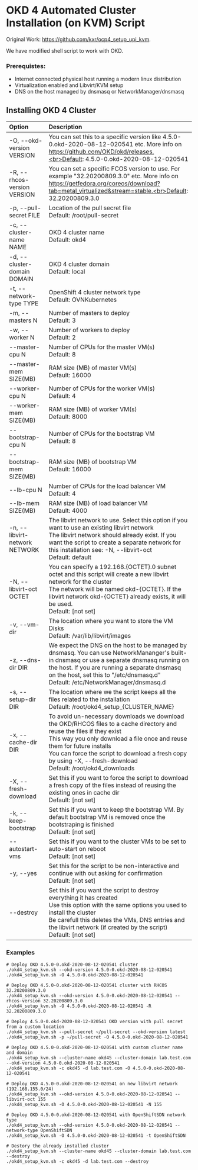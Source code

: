 # OKD 4 Automated Cluster Installation (on KVM) Script

Original Work: https://github.com/kxr/ocp4_setup_upi_kvm. 

We have modified shell script to work with OKD.

### Prerequistes:

- Internet connected physical host running a modern linux distribution
- Virtualization enabled and Libvirt/KVM setup
- DNS on the host managed by dnsmasq or NetworkManager/dnsmasq

## Installing OKD 4 Cluster


| Option  |Description   |
| :------------ | :------------ |
| -O, --okd-version VERSION | You can set this to a specific version like 4.5.0-0.okd-2020-08-12-020541 etc. More info on https://github.com/OKD/okd/releases.<br>Default: 4.5.0-0.okd-2020-08-12-020541 |
| -R, --rhcos-version VERSION | You can set a specific FCOS version to use. For example "32.20200809.3.0" etc. More info on https://getfedora.org/coreos/download?tab=metal_virtualized&stream=stable.<br>Default: 32.20200809.3.0  |
| -p, --pull-secret FILE | Location of the pull secret file<br>Default: /root/pull-secret |
| -c, --cluster-name NAME | OKD 4 cluster name<br>Default: okd4 |
| -d, --cluster-domain DOMAIN | OKD 4 cluster domain<br>Default: local |
| -t, --network-type TYPE | OpenShift 4 cluster network type<br>Default: OVNKubernetes |
| -m, --masters N | Number of masters to deploy<br>Default: 3 |
| -w, --worker N | Number of workers to deploy<br>Default: 2 |
| --master-cpu N | Number of CPUs for the master VM(s)<br>Default: 8 |
| --master-mem SIZE(MB) | RAM size (MB) of master VM(s)<br>Default: 16000 |
| --worker-cpu N | Number of CPUs for the worker VM(s)<br>Default: 4 |
| --worker-mem SIZE(MB) | RAM size (MB) of worker VM(s)<br>Default: 8000 |
| --bootstrap-cpu N | Number of CPUs for the bootstrap VM<br>Default: 8 |
| --bootstrap-mem SIZE(MB) | RAM size (MB) of bootstrap VM<br>Default: 16000 |
| --lb-cpu N | Number of CPUs for the load balancer VM<br>Default: 4 |
| --lb-mem SIZE(MB) | RAM size (MB) of load balancer VM<br>Default: 4000 |
| -n, --libvirt-network NETWORK | The libvirt network to use. Select this option if you want to use an existing libvirt network<br>The libvirt network should already exist. If you want the script to create a separate network for this installation see: -N, --libvirt-oct<br>Default: default |
| -N, --libvirt-oct OCTET | You can specify a 192.168.{OCTET}.0 subnet octet and this script will create a new libvirt network for the cluster<br>The network will be named okd-{OCTET}. If the libvirt network okd-{OCTET} already exists, it will be used.<br>Default: [not set] |
| -v, --vm-dir | The location where you want to store the VM Disks<br>Default: /var/lib/libvirt/images |
| -z, --dns-dir DIR | We expect the DNS on the host to be managed by dnsmasq. You can use NetworkMananger's built-in dnsmasq or use a separate dnsmasq running on the host. If you are running a separate dnsmasq on the host, set this to "/etc/dnsmasq.d"<br>Default: /etc/NetworkManager/dnsmasq.d |
| -s, --setup-dir DIR | The location where we the script keeps all the files related to the installation<br>Default: /root/okd4_setup_{CLUSTER_NAME} |
| -x, --cache-dir DIR | To avoid un-necessary downloads we download the OKD/RHCOS files to a cache directory and reuse the files if they exist<br>This way you only download a file once and reuse them for future installs<br>You can force the script to download a fresh copy by using -X, --fresh-download<br>Default: /root/okd4_downloads |
| -X, --fresh-download | Set this if you want to force the script to download a fresh copy of the files instead of reusing the existing ones in cache dir<br>Default: [not set] |
| -k, --keep-bootstrap | Set this if you want to keep the bootstrap VM. By default bootstrap VM is removed once the bootstraping is finished<br>Default: [not set] |
| --autostart-vms | Set this if you want to the cluster VMs to be set to auto-start on reboot<br> Default: [not set] |
| -y, --yes | Set this for the script to be non-interactive and continue with out asking for confirmation<br>Default: [not set] |
| --destroy | Set this if you want the script to destroy everything it has created<br>Use this option with the same options you used to install the cluster<br>Be carefull this deletes the VMs, DNS entries and the libvirt network (if created by the script)<br>Default: [not set] |


### Examples
    # Deploy OKD 4.5.0-0.okd-2020-08-12-020541 cluster
    ./okd4_setup_kvm.sh --okd-version 4.5.0-0.okd-2020-08-12-020541
    ./okd4_setup_kvm.sh -O 4.5.0-0.okd-2020-08-12-020541

    # Deploy OKD 4.5.0-0.okd-2020-08-12-020541 cluster with RHCOS 32.20200809.3.0
    ./okd4_setup_kvm.sh --okd-version 4.5.0-0.okd-2020-08-12-020541 --rhcos-version 32.20200809.3.0
    ./okd4_setup_kvm.sh -O 4.5.0-0.okd-2020-08-12-020541 -R 32.20200809.3.0

    # Deploy 4.5.0-0.okd-2020-08-12-020541 OKD version with pull secret from a custom location
    ./okd4_setup_kvm.sh --pull-secret ~/pull-secret --okd-version latest
    ./okd4_setup_kvm.sh -p ~/pull-secret -O 4.5.0-0.okd-2020-08-12-020541

    # Deploy OKD 4.5.0-0.okd-2020-08-12-020541 with custom cluster name and domain
    ./okd4_setup_kvm.sh --cluster-name okd45 --cluster-domain lab.test.com --okd-version 4.5.0-0.okd-2020-08-12-020541
    ./okd4_setup_kvm.sh -c okd45 -d lab.test.com -O 4.5.0-0.okd-2020-08-12-020541

    # Deploy OKD 4.5.0-0.okd-2020-08-12-020541 on new libvirt network (192.168.155.0/24)
    ./okd4_setup_kvm.sh --okd-version 4.5.0-0.okd-2020-08-12-020541 --libvirt-oct 155
    ./okd4_setup_kvm.sh -O 4.5.0-0.okd-2020-08-12-020541 -N 155

    # Deploy OKD 4.5.0-0.okd-2020-08-12-020541 with OpenShiftSDN network type
    ./okd4_setup_kvm.sh --okd-version 4.5.0-0.okd-2020-08-12-020541 --network-type OpenShiftSDN
    ./okd4_setup_kvm.sh -O 4.5.0-0.okd-2020-08-12-020541 -t OpenShiftSDN

    # Destory the already installed cluster
    ./okd4_setup_kvm.sh --cluster-name okd45 --cluster-domain lab.test.com --destroy
    ./okd4_setup_kvm.sh -c okd45 -d lab.test.com --destroy

